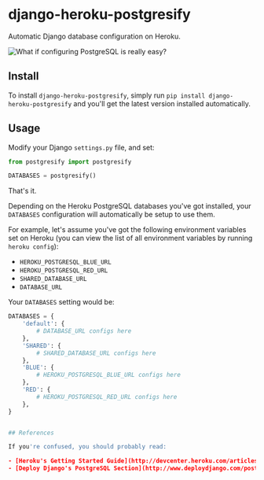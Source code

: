 # django-heroku-postgresify

Automatic Django database configuration on Heroku.


![What if configuring PostgreSQL is really easy?](https://github.com/rdegges/django-heroku-postgresify/raw/master/postgresify.jpg)


## Install

To install ``django-heroku-postgresify``, simply run
``pip install django-heroku-postgresify`` and you'll get the latest version
installed automatically.


## Usage

Modify your Django ``settings.py`` file, and set:

``` python
from postgresify import postgresify

DATABASES = postgresify()
```

That's it.

Depending on the Heroku PostgreSQL databases you've got installed, your
``DATABASES`` configuration will automatically be setup to use them.

For example, let's assume you've got the following environment variables set on
Heroku (you can view the list of all environment variables by running ``heroku
config``):

- ``HEROKU_POSTGRESQL_BLUE_URL``
- ``HEROKU_POSTGRESQL_RED_URL``
- ``SHARED_DATABASE_URL``
- ``DATABASE_URL``

Your ``DATABASES`` setting would be:

``` python
DATABASES = {
    'default': {
        # DATABASE_URL configs here
    },
    'SHARED': {
        # SHARED_DATABASE_URL configs here
    },
    'BLUE': {
        # HEROKU_POSTGRESQL_BLUE_URL configs here
    },
    'RED': {
        # HEROKU_POSTGRESQL_RED_URL configs here
    },
}


## References

If you're confused, you should probably read:

- [Heroku's Getting Started Guide](http://devcenter.heroku.com/articles/django)
- [Deploy Django's PostgreSQL Section](http://www.deploydjango.com/postgresql/index.html)

